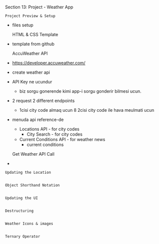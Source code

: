 Section 13: Project - Weather App
    
    
    Project Preview & Setup

* files setup


    HTML & CSS Template

* template from github
    
    
    AccuWeather API

* https://developer.accuweather.com/
* create weather api 
* API Key ne ucundur 
    * biz sorgu gonerende kimi app-i sorgu gonderir bilmesi ucun.
    
* 2 request 2 different endpoints 
    * 1cisi city code almaq ucun 
    8 2cisi city code ile hava meulmati ucun 
* menuda api reference-de 
    * Locations API - for city codes 
        * City Search - for city codes
    * Current Conditions API - for weather news
        * current conditions
    
    
    Get Weather API Call

* 
    
    
    Updating the Location
         
    
    Object Shorthand Notation
    
    
    Updating the UI
    
    
    Destructuring
    
    
    Weather Icons & images
         
    
    Ternary Operator

